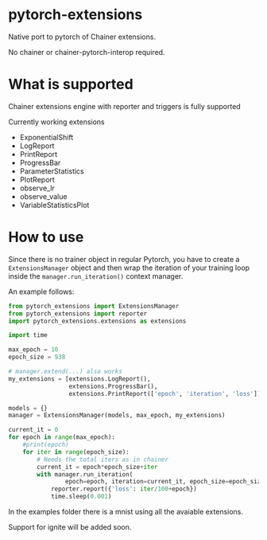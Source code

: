 # pytorch-extensions

Native port to pytorch of Chainer extensions.

No chainer or chainer-pytorch-interop required.

# What is supported

Chainer extensions engine with reporter and triggers is fully supported

Currently working extensions

+ ExponentialShift
+ LogReport
+ PrintReport
+ ProgressBar
+ ParameterStatistics
+ PlotReport
+ observe_lr
+ observe_value
+ VariableStatisticsPlot

# How to use

Since there is no trainer object in regular Pytorch, you have to create a
`ExtensionsManager` object and then wrap the iteration of your training loop inside the
`manager.run_iteration()` context manager.

An example follows:

```python
from pytorch_extensions import ExtensionsManager
from pytorch_extensions import reporter
import pytorch_extensions.extensions as extensions

import time

max_epoch = 10
epoch_size = 938

# manager.extend(...) also works
my_extensions = [extensions.LogReport(),
                 extensions.ProgressBar(),
                 extensions.PrintReport(['epoch', 'iteration', 'loss'])]

models = {}
manager = ExtensionsManager(models, max_epoch, my_extensions)

current_it = 0
for epoch in range(max_epoch):
    #print(epoch)
    for iter in range(epoch_size):
        # Needs the total iters as in chainer
        current_it = epoch*epoch_size+iter
        with manager.run_iteration(
                epoch=epoch, iteration=current_it, epoch_size=epoch_size):
            reporter.report({'loss': iter/100+epoch})
            time.sleep(0.001)
```

In the examples folder there is a mnist using all the avaiable extensions.

Support for ignite will be added soon.
